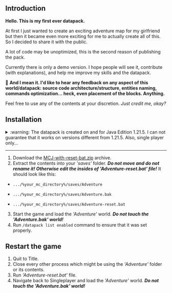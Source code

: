 ## Introduction

**Hello. This is my first ever datapack.**

At first I just wanted to create an exciting adventure map for my girlfriend but then it became even more exciting for me to actually create all of this.
So I decided to share it with the public.

A lot of code may be unoptimized, this is the second reason of publishing the pack.

Currently there is only a demo version. I hope people will see it, contribute (with explanations), and help me improve my skills and the datapack.

:pushpin: **And I mean it. I'd like to hear any feedback on any aspect of this world/datapack: source code architecture/structure, entities naming, commands optimization... heck, even placement of the blocks. Anything.**

Feel free to use any of the contents at your discretion. _Just credit me, okay?_

## Installation

<details>

<summary>:warning: The datapack is created on and for Java Edition 1.21.5. I can not guarantee that it works on versions different from 1.21.5. Also, single player only...</summary>

While I enjoy messing with the code for fun, I'm not going to bother with multiplayer adjustments.

And no backporting, ever. This is my principle:

> If you're not using the highest stable version, you're missing opportunities - unless it comes with unjustifiable costs. If it lacks features from a lower version, either find an alternative solution or accept the trade-off. Core functionality is primary; features are secondary.

</details>

---

1. Download the [MCJ-with-reset-bat.zip](https://github.com/bl1te/MCJ-datapack-attempt/raw/refs/heads/main/MCJ-with-reset-bat.zip) archive.
2. Extract the contents into your _'saves'_ folder. **_Do not move and do not rename it! Otherwise edit the insides of _'Adventure-reset.bat'_ file!_** It should look like this:

- `.../%your_mc_directory%/saves/Adventure`

- `.../%your_mc_directory%/saves/Adventure.bak`

- `.../%your_mc_directory%/saves/Adventure-reset.bat`

3. Start the game and load the _'Adventure'_ world. **_Do not touch the 'Adventure.bak' world!_**
4. Run `/datapack list enabled` command to ensure that it was set properly.

## Restart the game

1. Quit to Title.
2. Close every other process which might be using the _'Adventure'_ folder or its contents.
3. Run _'Adventure-reset.bat'_ file.
4. Navigate back to Singleplayer and load the _'Adventure'_ world. **_Do not touch the 'Adventure.bak' world!_**
